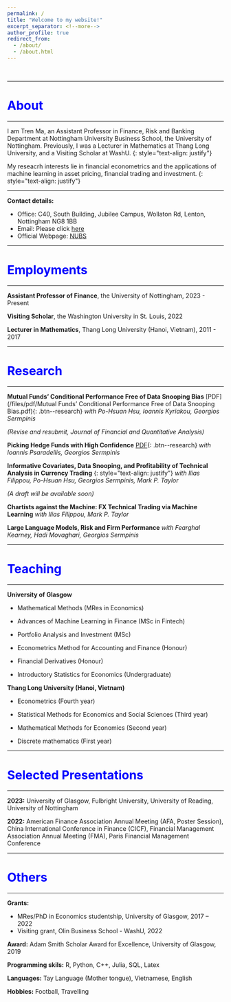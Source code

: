 ```yaml
---
permalink: /
title: "Welcome to my website!"
excerpt_separator: <!--more-->
author_profile: true
redirect_from: 
  - /about/
  - /about.html
---
```


$~$

---

<span style="color:blue"> About </span> 
======
---

I am Tren Ma, an Assistant Professor in Finance, Risk and Banking Department at Nottingham University Business School, the University of Nottingham. Previously, I was a Lecturer in Mathematics at Thang Long University, and a Visiting Scholar at WashU. 
{: style="text-align: justify"}

My reseacrh interests lie in financial econometrics and the applications of machine learning in asset pricing, financial trading and investment. 
{: style="text-align: justify"}

---

**Contact details:**

* Office: C40, South Building, Jubilee Campus, Wollaton Rd, Lenton, Nottingham NG8 1BB
* Email: Please click [here](mailto:Tren.Ma@nottingham.ac.uk)
* Official Webpage: [NUBS](https://www.nottingham.ac.uk/business/people/liztm.phtml)

---

<span style="color:blue"> Employments </span> 
======
---
**Assistant Professor of Finance**, the University of Nottingham, 2023 - Present

**Visiting Scholar**, the Washington University in St. Louis, 2022

**Lecturer in Mathematics**, Thang Long University (Hanoi, Vietnam), 2011 - 2017

---

<span style="color:blue"> Research </span> 
======
---

**Mutual Funds’ Conditional Performance Free of Data Snooping Bias** [PDF](/files/pdf/Mutual Funds’ Conditional Performance Free of Data Snooping Bias.pdf){: .btn--research}
*with Po-Hsuan Hsu, Ioannis Kyriakou, Georgios Sermpinis*

*(Revise and resubmit, Journal of Financial and Quantitative Analysis)*


**Picking Hedge Funds with High Confidence** [PDF](/files/pdf/Picking_Hedge_Funds_with_High_Confidence.pdf){: .btn--research}
*with Ioannis Psaradellis, Georgios Sermpinis*


**Informative Covariates, Data Snooping, and Profitability of Technical Analysis in Currency Trading** 
{: style="text-align: justify"}
*with Ilias Filippou, Po-Hsuan Hsu, Georgios Sermpinis, Mark P. Taylor*

*(A draft will be available soon)*

**Chartists against the Machine: FX Technical Trading via Machine Learning**
*with Ilias Filippou, Mark P. Taylor*

**Large Language Models, Risk and Firm Performance**
*with Fearghal Kearney, Hadi Movaghari, Georgios Sermpinis*

---

<span style="color:blue"> Teaching </span> 
=====
---

**University of Glasgow**

  * Mathematical Methods (MRes in Economics)

  * Advances of Machine Learning in Finance (MSc in Fintech)

  * Portfolio Analysis and Investment (MSc)

  * Econometrics Method for Accounting and Finance (Honour)

  * Financial Derivatives (Honour)

  * Introductory Statistics for Economics (Undergraduate)
  
**Thang Long University (Hanoi, Vietnam)**

  *   Econometrics (Fourth year)

  *   Statistical Methods for Economics and Social Sciences (Third year)

  *   Mathematical Methods for Economics (Second year)

  *   Discrete mathematics (First year)

---

<span style="color:blue"> Selected Presentations </span> 
=====
---
**2023:** University of Glasgow, Fulbright University, University of Reading, University of Nottingham

**2022:**  American Finance Association Annual Meeting (AFA, Poster Session),  China International Conference in Finance (CICF), Financial Management Association Annual Meeting (FMA), Paris Financial Management Conference

---

<span style="color:blue"> Others </span> 
=====
---

**Grants:**
  * MRes/PhD in Economics studentship, University of Glasgow, 2017 – 2022
  * Visiting grant, Olin Business School - WashU, 2022
    
**Award:** Adam Smith Scholar Award for Excellence, University of Glasgow, 2019

**Programming skils:** R, Python, C++, Julia, SQL, Latex

**Languages:** Tay Language (Mother tongue), Vietnamese, English

**Hobbies:** Football, Travelling
